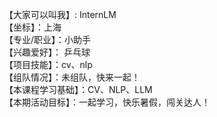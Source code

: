 【大家可以叫我】: InternLM  
【坐标】：上海  
【专业/职业】：小助手  
【兴趣爱好】： 乒乓球  
【项目技能】：cv、nlp  
【组队情况】：未组队，快来一起！  
【本课程学习基础】：CV、NLP、LLM  
【本期活动目标】：一起学习，快乐暑假，闯关达人！  
